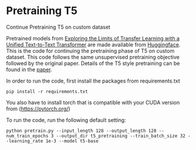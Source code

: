# Pretraining T5
Continue Pretraining T5 on custom dataset

Pretrained models from [Exploring the Limits of Transfer Learning with a Unified Text-to-Text Transformer](https://arxiv.org/abs/1910.10683) are made available from [Huggingface](https://huggingface.co/transformers/model_doc/t5.html). This is the code for continuing the pretraining phase of T5 on custom dataset. This code follows the same unsupervised pretraining objective followed by the original paper. Details of the T5 style pretraining can be found in the [paper](https://arxiv.org/abs/1910.10683).

In order to run the code, first install the packages from requirements.txt 
~~~
pip install -r requirements.txt
~~~
You also have to install torch that is compatible with your CUDA version from (https://pytorch.org/)

To run the code, run the following default setting:
~~~
python pretrain.py --input_length 128 --output_length 128 --num_train_epochs 3 --output_dir t5_pretraining --train_batch_size 32 --learning_rate 1e-3 --model t5-base
~~~
